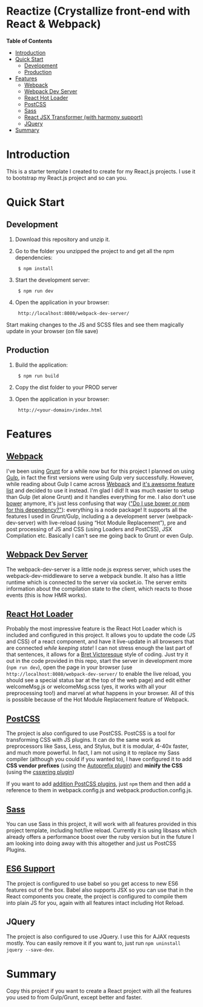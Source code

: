 # Reactize (Crystallize front-end with React & Webpack)

**Table of Contents**

- [Introduction](#)
- [Quick Start](#)
    - [Development](#)
    - [Production](#)
- [Features](#)
    - [Webpack](#)
    - [Webpack Dev Server](#)
    - [React Hot Loader](#)
    - [PostCSS](#)
    - [Sass](#)
    - [React JSX Transformer (with harmony support)](#)
    - [JQuery](#)
- [Summary](#)

# Introduction
This is a starter template I created to create for my React.js projects. I use it to bootstrap my React.js project and so can you.

# Quick Start
## Development

1. Download this repository and unzip it.
2. Go to the folder you unzipped the project to and get all the npm dependencies:

        $ npm install
3. Start the development server:

        $ npm run dev
4. Open the application in your browser:

        http://localhost:8080/webpack-dev-server/

Start making changes to the JS and SCSS files and see them magically update in your browser (on file save)

## Production

1. Build the application:

        $ npm run build
2. Copy the dist folder to your PROD server
3. Open the application in your browser:

        http://<your-domain>/index.html

# Features
## [Webpack](http://webpack.github.io/)
I've been using [Grunt](http://gruntjs.com/) for a while now but for this project I planned on using [Gulp](http://gulpjs.com/), in fact the first versions were using Gulp very successfully. However, while reading about Gulp I came across [Webpack](http://webpack.github.io/) and [it's awesome feature list](http://webpack.github.io/docs/) and decided to use it instead.  I'm glad I did!  It was much easier to setup than Gulp (let alone Grunt) and it handles everything for me.  I also don't use [bower](http://bower.io/) anymore, it's just less confusing that way (["Do I use bower or npm for this dependency?"](http://stackoverflow.com/questions/18641899/difference-between-bower-and-npm)): everything is a node package!  It supports all the features I used in Grunt/Gulp, including a a development server (webpack-dev-server) with live-reload (using “Hot Module Replacement”), pre and post processing of JS and CSS (using Loaders and PostCSS), JSX Compilation etc.  Basically I can't see me going back to Grunt or even Gulp.

## [Webpack Dev Server](http://webpack.github.io/docs/webpack-dev-server.html)
The webpack-dev-server is a little node.js express server, which uses the webpack-dev-middleware to serve a webpack bundle. It also has a little runtime which is connected to the server via socket.io. The server emits information about the compilation state to the client, which reacts to those events (this is how HMR works).

## [React Hot Loader](https://github.com/gaearon/react-hot-loader)
Probably the most impressive feature is the React Hot Loader which is included and configured in this project.  It allows you to update the code (JS and CSS) of a react component, and have it live-update in all browsers that are connected *while keeping state*!  I can not stress enough the last part of that sentences, it allows for a [Bret Victoresque](https://vimeo.com/36579366) style of coding.  Just try it out in the code provided in this repo, start the server in development more (`npm run dev`), open the page in your browser (use `http://localhost:8080/webpack-dev-server/` to enable the live reload, you should see a special status bar at the top of the web page) and edit either welcomeMsg.js or welcomeMsg.scss (yes, it works with all your preprocessing too!) and marvel at what happens in your browser.  All of this is possible because of the Hot Module Replacement feature of Webpack.

## [PostCSS](https://github.com/postcss/postcss)
The project is also configured to use PostCSS. PostCSS is a tool for transforming CSS with JS plugins.  It can do the same work as preprocessors like Sass, Less, and Stylus, but it is modular, 4-40x faster, and much more powerful.  In fact, I am not using it to replace my Sass compiler (although you could if you wanted to), I have configured it to add **CSS vendor prefixes** (using the [Autoprefix plugin](https://github.com/postcss/autoprefixer)) and **minify the CSS** (using the [csswring plugin](https://github.com/hail2u/node-csswring))

If you want to add [addition PostCSS plugins](https://github.com/postcss/postcss#plugins), just `npm` them and then add a reference to them in webpack.config.js and webpack.production.config.js.

## [Sass](https://www.npmjs.com/package/node-sass)
You can use Sass in this project, it will work with all features provided in this project template, including hot/live reload.  Currently it is using libsass which already offers a performance boost over the ruby version but in the future I am looking into doing away with this altogether and just us PostCSS Plugins.

## [ES6 Support](https://babeljs.io/)
The project is configured to use babel so you get access to new ES6 features out of the box.  Babel also supports JSX so you can use that in the React components you create, the project is configured to compile them into plain JS for you, again with all features intact including Hot Reload.

## JQuery
The project is also configured to use JQuery.  I use this for AJAX requests mostly.  You can easily remove it if you want to, just run `npm uninstall jquery --save-dev`.

# Summary
Copy this project if you want to create a React project with all the features you used to from Gulp/Grunt, except better and faster.
